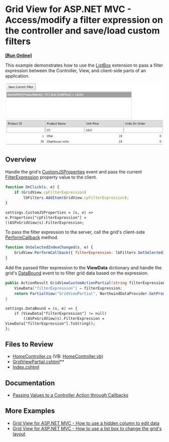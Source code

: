 # Grid View for ASP.NET MVC - Access/modify a filter expression on the controller and save/load custom filters
<!-- run online -->
**[[Run Online]](https://codecentral.devexpress.com/t361413/)**
<!-- run online end -->

This example demonstrates how to use the [ListBox](https://docs.devexpress.com/AspNetMvc/DevExpress.Web.Mvc.ListBoxExtension) extension to pass a filter expression between the Controller, View, and client-side parts of an application.

![Pass filter expression within the grid](PassFilterExpression.png)

## Overview

Handle the grid's [CustomJSProperties](https://docs.devexpress.com/AspNetMvc/DevExpress.Web.Mvc.GridViewSettings.CustomJSProperties) event and pass the current [FilterExpression](https://docs.devexpress.com/AspNet/DevExpress.Web.ASPxGridBase.FilterExpression) property value to the client.

```js
function OnClick(s, e) {
    if (GridView.cpFilterExpression)
        lbFilters.AddItem(GridView.cpFilterExpression);
}
```

```cshtml
settings.CustomJSProperties = (s, e) => e.Properties["cpFilterExpression"] = ((ASPxGridView)s).FilterExpression;
```

To pass the filter expression to the server, call the grid's client-side [PerformCallback](https://docs.devexpress.com/AspNetMvc/js-MVCxClientGridView.PerformCallback(data)) method.

```js
function OnSelectedIndexChanged(s, e) {
    GridView.PerformCallback({ filterExpression: lbFilters.GetSelectedItem().text });
}
```

Add the passed filter expression to the **ViewData** dictionary and handle the grid's [DataBound](https://docs.devexpress.com/AspNetMvc/DevExpress.Web.Mvc.GridSettingsBase.DataBound) event to to filter grid data based on the expression.

```cs
public ActionResult GridViewCustomActionPartial(string filterExpression) {
    ViewData["filterExpression"] = filterExpression;
    return PartialView("GridViewPartial", NorthwindDataProvider.GetProducts());
}
```

```cshtml
settings.DataBound = (s, e) => {
    if (ViewData["filterExpression"] != null)
        ((ASPxGridView)s).FilterExpression = ViewData["filterExpression"].ToString();
};
```

## Files to Review

* [HomeController.cs](./CS/Controllers/HomeController.cs) (VB: [HomeController.vb](./VB/Controllers/HomeController.vb))
* [GridViewPartial.cshtml](./CS/Views/Home/GridViewPartial.cshtml)**
* [Index.cshtml](./CS/Views/Home/Index.cshtml)

## Documentation

* [Passing Values to a Controller Action through Callbacks](https://docs.devexpress.com/AspNetMvc/9941/common-features/callback-based-functionality/passing-values-to-a-controller-action-through-callbacks)

## More Examples

* [Grid View for ASP.NET MVC - How to use a hidden column to edit data](https://github.com/DevExpress-Examples/gridview-how-to-implement-data-editing-with-hidden-column-e5121)
* [Grid View for ASP.NET MVC - How to use a list box to change the grid's layout](https://github.com/DevExpress-Examples/gridview-how-to-track-clientlayout-with-a-separate-listbox-t146962)
